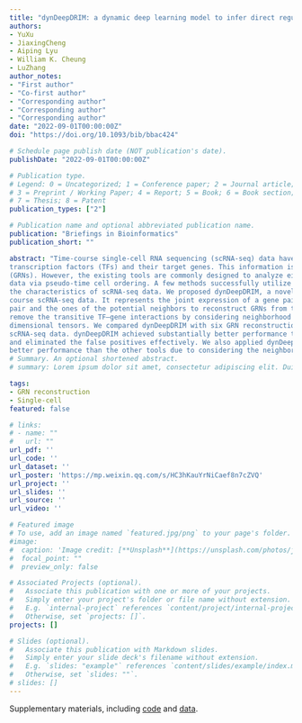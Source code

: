 ```yaml
---
title: "dynDeepDRIM: a dynamic deep learning model to infer direct regulatory interactions using time-course single-cell gene expression data"
authors:
- YuXu
- JiaxingCheng
- Aiping Lyu
- William K. Cheung
- LuZhang
author_notes:
- "First author"
- "Co-first author"
- "Corresponding author"
- "Corresponding author"
- "Corresponding author"
date: "2022-09-01T00:00:00Z"
doi: "https://doi.org/10.1093/bib/bbac424"

# Schedule page publish date (NOT publication's date).
publishDate: "2022-09-01T00:00:00Z"

# Publication type.
# Legend: 0 = Uncategorized; 1 = Conference paper; 2 = Journal article;
# 3 = Preprint / Working Paper; 4 = Report; 5 = Book; 6 = Book section;
# 7 = Thesis; 8 = Patent
publication_types: ["2"]

# Publication name and optional abbreviated publication name.
publication: "Briefings in Bioinformatics"
publication_short: ""

abstract: "Time-course single-cell RNA sequencing (scRNA-seq) data have been widely used to explore dynamic changes in gene expression of
transcription factors (TFs) and their target genes. This information is useful to reconstruct cell-type-specific gene regulatory networks
(GRNs). However, the existing tools are commonly designed to analyze either time-course bulk gene expression data or static scRNA-seq
data via pseudo-time cell ordering. A few methods successfully utilize the information from multiple time points while also considering
the characteristics of scRNA-seq data. We proposed dynDeepDRIM, a novel deep learning model to reconstruct GRNs using time-
course scRNA-seq data. It represents the joint expression of a gene pair as an image and utilizes the image of the target TF–gene
pair and the ones of the potential neighbors to reconstruct GRNs from time-course scRNA-seq data. dynDeepDRIM can effectively
remove the transitive TF–gene interactions by considering neighborhood context and model the gene expression dynamics using high-
dimensional tensors. We compared dynDeepDRIM with six GRN reconstruction methods on both simulation and four real time-course
scRNA-seq data. dynDeepDRIM achieved substantially better performance than the other methods in inferring TF–gene interactions
and eliminated the false positives effectively. We also applied dynDeepDRIM to annotate gene functions and found it achieved evidently
better performance than the other tools due to considering the neighbor genes."
# Summary. An optional shortened abstract.
# summary: Lorem ipsum dolor sit amet, consectetur adipiscing elit. Duis posuere tellus ac convallis placerat. Proin tincidunt magna sed ex sollicitudin condimentum.

tags:
- GRN reconstruction
- Single-cell
featured: false

# links:
# - name: ""
#   url: ""
url_pdf: ''
url_code: ''
url_dataset: ''
url_poster: 'https://mp.weixin.qq.com/s/HC3hKauYrNiCaef8n7cZVQ'
url_project: ''
url_slides: ''
url_source: ''
url_video: ''

# Featured image
# To use, add an image named `featured.jpg/png` to your page's folder. 
#image:
#  caption: 'Image credit: [**Unsplash**](https://unsplash.com/photos/jdD8gXaTZsc)'
#  focal_point: ""
#  preview_only: false

# Associated Projects (optional).
#   Associate this publication with one or more of your projects.
#   Simply enter your project's folder or file name without extension.
#   E.g. `internal-project` references `content/project/internal-project/index.md`.
#   Otherwise, set `projects: []`.
projects: []

# Slides (optional).
#   Associate this publication with Markdown slides.
#   Simply enter your slide deck's filename without extension.
#   E.g. `slides: "example"` references `content/slides/example/index.md`.
#   Otherwise, set `slides: ""`.
# slides: []
---
```


Supplementary materials, including [code](https://github.com/ericcombiolab/dynDeepDRIM) and [data](https://zenodo.org/record/6720690).
